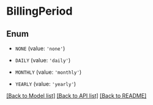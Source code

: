 # BillingPeriod


## Enum

* `NONE` (value: `'none'`)

* `DAILY` (value: `'daily'`)

* `MONTHLY` (value: `'monthly'`)

* `YEARLY` (value: `'yearly'`)

[[Back to Model list]](../README.md#documentation-for-models) [[Back to API list]](../README.md#documentation-for-api-endpoints) [[Back to README]](../README.md)


